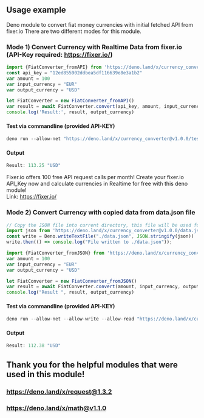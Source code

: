 ## Usage example
Deno module to convert fiat money currencies with initial fetched API from fixer.io
There are two different modes for this module.

### Mode 1) Convert Currency with Realtime Data from fixer.io (API-Key required: https://fixer.io/)
```js
import {FiatConverter_fromAPI} from 'https://deno.land/x/currency_converter@v0.9.5/api_mod.ts'
const api_key = "12ed855902ddbea5df116639e8e3a1b2"
var amount = 100
var input_currency = "EUR"
var output_currency = "USD"

let FiatConverter = new FiatConverter_fromAPI()
var result = await FiatConverter.convert(api_key, amount, input_currency, output_currency)
console.log('Result:', result, output_currency)
```
#### Test via commandline (provided API-KEY)
```js
deno run --allow-net "https://deno.land/x/currency_converter@v1.0.0/test_api.ts"
```
#### Output
```js
Result: 113.25 "USD"
```
Fixer.io offers 100 free API request calls per month! 
Create your fixer.io API_Key now and calculate currencies in Realtime for free with this deno module!<br />
Link: https://fixer.io/


### Mode 2) Convert Currency with copied data from data.json file
```js
// Copy the JSON file into current directory, this file will be used for the currency conversion
import json from 'https://deno.land/x/currency_converter@v1.0.0/data.json' assert { type: 'json' };
const write = Deno.writeTextFile("./data.json", JSON.stringify(json))
write.then(() => console.log("File written to ./data.json"));

import {FiatConverter_fromJSON} from 'https://deno.land/x/currency_converter@v1.0.0/json_mod.ts'
var amount = 100
var input_currency = "EUR"
var output_currency = "USD"

let FiatConverter = new FiatConverter_fromJSON()
var result = await FiatConverter.convert(amount, input_currency, output_currency)
console.log("Result ", result, output_currency)
```

#### Test via commandline (provided API-KEY)
```js
deno run --allow-net --allow-write --allow-read "https://deno.land/x/currency_converter@v1.0.0/test_json.ts"
```
#### Output
```js
Result: 112.38 "USD"
```


## Thank you for the helpful modules that were used in this module!
### https://deno.land/x/request@1.3.2
### https://deno.land/x/math@v1.1.0

